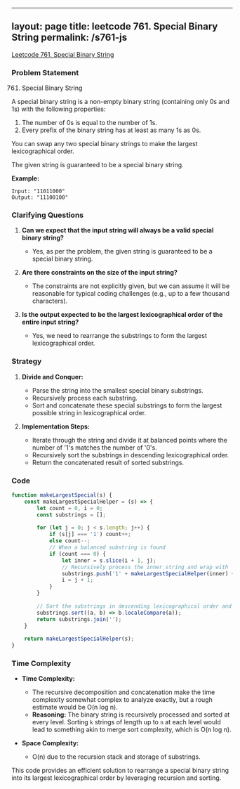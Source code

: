 
---
layout: page
title: leetcode 761. Special Binary String
permalink: /s761-js
---
[Leetcode 761. Special Binary String](https://algoadvance.github.io/algoadvance/l761)
### Problem Statement

761. Special Binary String

A special binary string is a non-empty binary string (containing only 0s and 1s) with the following properties:
1. The number of 0s is equal to the number of 1s.
2. Every prefix of the binary string has at least as many 1s as 0s.

You can swap any two special binary strings to make the largest lexicographical order.

The given string is guaranteed to be a special binary string.

**Example:**

```
Input: "11011000"
Output: "11100100"
```

### Clarifying Questions

1. **Can we expect that the input string will always be a valid special binary string?**
   - Yes, as per the problem, the given string is guaranteed to be a special binary string.

2. **Are there constraints on the size of the input string?**
   - The constraints are not explicitly given, but we can assume it will be reasonable for typical coding challenges (e.g., up to a few thousand characters).

3. **Is the output expected to be the largest lexicographical order of the entire input string?**
   - Yes, we need to rearrange the substrings to form the largest lexicographical order.

### Strategy

1. **Divide and Conquer:**
   - Parse the string into the smallest special binary substrings.
   - Recursively process each substring.
   - Sort and concatenate these special substrings to form the largest possible string in lexicographical order.

2. **Implementation Steps:**
   - Iterate through the string and divide it at balanced points where the number of '1's matches the number of '0's.
   - Recursively sort the substrings in descending lexicographical order.
   - Return the concatenated result of sorted substrings.

### Code

```javascript
function makeLargestSpecial(s) {
    const makeLargestSpecialHelper = (s) => {
        let count = 0, i = 0;
        const substrings = [];
        
        for (let j = 0; j < s.length; j++) {
            if (s[j] === '1') count++;
            else count--;
            // When a balanced substring is found
            if (count === 0) {
                let inner = s.slice(i + 1, j);
                // Recursively process the inner string and wrap with '1' and '0'
                substrings.push('1' + makeLargestSpecialHelper(inner) + '0');
                i = j + 1;
            }
        }
        
        // Sort the substrings in descending lexicographical order and join them
        substrings.sort((a, b) => b.localeCompare(a));
        return substrings.join('');
    }
    
    return makeLargestSpecialHelper(s);
}
```

### Time Complexity

- **Time Complexity:**
  - The recursive decomposition and concatenation make the time complexity somewhat complex to analyze exactly, but a rough estimate would be O(n log n).
  - **Reasoning:** The binary string is recursively processed and sorted at every level. Sorting `k` strings of length up to `n` at each level would lead to something akin to merge sort complexity, which is O(n log n).

- **Space Complexity:**
  - O(n) due to the recursion stack and storage of substrings.

This code provides an efficient solution to rearrange a special binary string into its largest lexicographical order by leveraging recursion and sorting.